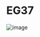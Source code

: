 # EG37
![image](https://user-images.githubusercontent.com/102288634/185343424-a49db016-59e5-40d4-b385-2d5aa1f1b962.png)
